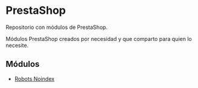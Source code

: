 # PrestaShop

Repositorio con módulos de PrestaShop.

Módulos PrestaShop creados por necesidad y que comparto para quien lo necesite.

## Módulos
* [Robots Noindex](https://github.com/acastellano/prestashop-cwrobots)
